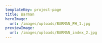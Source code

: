 ```yaml
---
templateKey: project-page
title: Barman
heroImage:
  url: /images/uploads/BARMAN_PH_1.jpg
previewImage:
  url: /images/uploads/BARMAN_index_2.jpg
---
```


